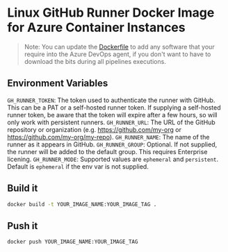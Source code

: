 # Linux GitHub Runner Docker Image for Azure Container Instances

> Note: You can update the [Dockerfile](Dockerfile) to add any software that your require into the Azure DevOps agent, if you don't want to have to download the bits during all pipelines executions.

## Environment Variables

`GH_RUNNER_TOKEN`: The token used to authenticate the runner with GitHub. This can be a PAT or a self-hosted runner token. If supplying a self-hosted runner token, be aware that the token will expire after a few hours, so will only work with persistent runners.
`GH_RUNNER_URL`: The URL of the GitHub repository or organization (e.g. https://github.com/my-org or https://github.com/my-org/my-repo).
`GH_RUNNER_NAME`: The name of the runner as it appears in GitHub.
`GH_RUNNER_GROUP`: Optional. If not supplied, the runner will be added to the default group. This requires Enterprise licening.
`GH_RUNNER_MODE`: Supported values are `ephemeral` and `persistent`. Default is `ephemeral` if the env var is not supplied.

## Build it

```bash
docker build -t YOUR_IMAGE_NAME:YOUR_IMAGE_TAG .
```

## Push it

```bash
docker push YOUR_IMAGE_NAME:YOUR_IMAGE_TAG
```
